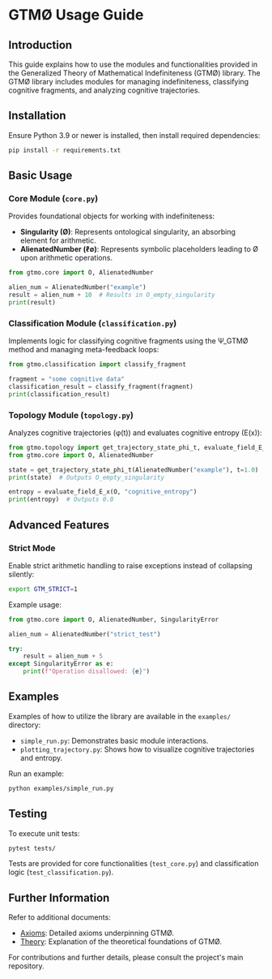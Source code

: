 # GTMØ Usage Guide

## Introduction

This guide explains how to use the modules and functionalities provided in the Generalized Theory of Mathematical Indefiniteness (GTMØ) library. The GTMØ library includes modules for managing indefiniteness, classifying cognitive fragments, and analyzing cognitive trajectories.

## Installation

Ensure Python 3.9 or newer is installed, then install required dependencies:

```bash
pip install -r requirements.txt
```

## Basic Usage

### Core Module (`core.py`)

Provides foundational objects for working with indefiniteness:

* **Singularity (Ø)**: Represents ontological singularity, an absorbing element for arithmetic.
* **AlienatedNumber (ℓ∅)**: Represents symbolic placeholders leading to Ø upon arithmetic operations.

```python
from gtmo.core import O, AlienatedNumber

alien_num = AlienatedNumber("example")
result = alien_num + 10  # Results in O_empty_singularity
print(result)
```

### Classification Module (`classification.py`)

Implements logic for classifying cognitive fragments using the Ψ\_GTMØ method and managing meta-feedback loops:

```python
from gtmo.classification import classify_fragment

fragment = "some cognitive data"
classification_result = classify_fragment(fragment)
print(classification_result)
```

### Topology Module (`topology.py`)

Analyzes cognitive trajectories (φ(t)) and evaluates cognitive entropy (E(x)):

```python
from gtmo.topology import get_trajectory_state_phi_t, evaluate_field_E_x
from gtmo.core import O, AlienatedNumber

state = get_trajectory_state_phi_t(AlienatedNumber("example"), t=1.0)
print(state)  # Outputs O_empty_singularity

entropy = evaluate_field_E_x(O, "cognitive_entropy")
print(entropy)  # Outputs 0.0
```

## Advanced Features

### Strict Mode

Enable strict arithmetic handling to raise exceptions instead of collapsing silently:

```bash
export GTM_STRICT=1
```

Example usage:

```python
from gtmo.core import O, AlienatedNumber, SingularityError

alien_num = AlienatedNumber("strict_test")

try:
    result = alien_num + 5
except SingularityError as e:
    print(f"Operation disallowed: {e}")
```

## Examples

Examples of how to utilize the library are available in the `examples/` directory:

* `simple_run.py`: Demonstrates basic module interactions.
* `plotting_trajectory.py`: Shows how to visualize cognitive trajectories and entropy.

Run an example:

```bash
python examples/simple_run.py
```

## Testing

To execute unit tests:

```bash
pytest tests/
```

Tests are provided for core functionalities (`test_core.py`) and classification logic (`test_classification.py`).

## Further Information

Refer to additional documents:

* [Axioms](axioms.md): Detailed axioms underpinning GTMØ.
* [Theory](theory.md): Explanation of the theoretical foundations of GTMØ.

For contributions and further details, please consult the project's main repository.
